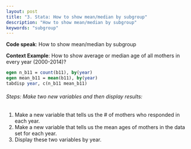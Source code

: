 ```yaml
---
layout: post
title: "3. Stata: How to show mean/median by subgroup"
description: "How to show mean/median by subgroup"
keywords: "subgroup"
---
```

**Code speak**: How to show mean/median by subgroup

**Context Example**: How to show average or median age of all mothers in every year (2000-2014)?

```stata
egen n_b11 = count(b11), by(year)
egen mean_b11 = mean(b11), by(year)
tabdisp year, c(n_b11 mean_b11)

```

###### Steps: Make two new variables and then display results:

1. Make a new variable that tells us the # of mothers who responded in each year.  
2. Make a new variable that tells us the mean ages of mothers in the data set for each year. 
3. Display these two variables by year. 





